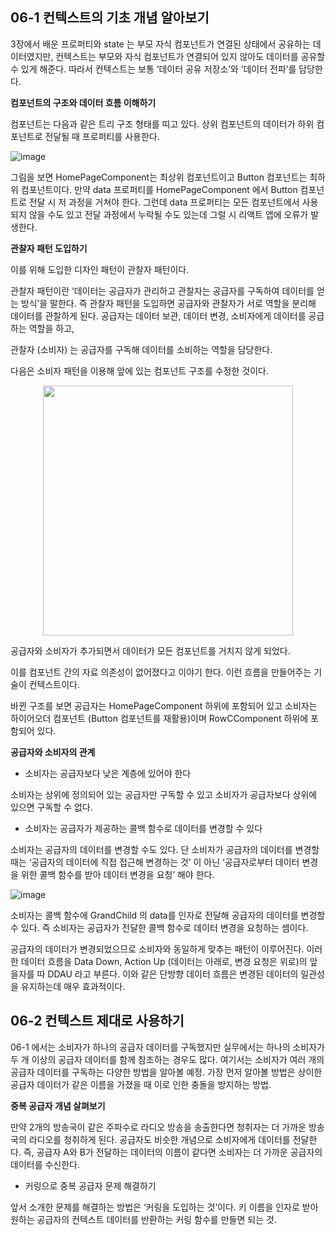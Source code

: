 ## 06-1 컨텍스트의 기초 개념 알아보기

3장에서 배운 프로퍼티와 state 는 부모 자식 컴포넌트가 연결된 상태에서 공유하는 데이터였지만, 컨텍스트는 부모와 자식 컴포넌트가 연결되어 있지 않아도 데이터를 공유할 수 있게 해준다. 따라서 컨텍스트는 보통 ‘데이터 공유 저장소’와 ‘데이터 전파’를 담당한다.

**컴포넌트의 구조와 데이터 흐름 이해하기**

컴포넌트는 다음과 같은 트리 구조 형태를 띠고 있다. 상위 컴포넌트의 데이터가 하위 컴포넌트로 전달될 때 프로퍼티를 사용한다.

![image](https://github.com/al1kite/dev-books-i-ever-read/assets/102217402/093036b3-9d95-4f4f-a262-76c724fd4fc0)

그림을 보면 HomePageComponent는 최상위 컴포넌트이고 Button 컴포넌트는 최하위 컴포넌트이다. 만약 data 프로퍼티를 HomePageComponent 에서 Button 컴포넌트로 전달 시 저 과정을 거쳐야 한다. 그런데 data 프로퍼티는 모든 컴포넌트에서 사용되지 않을 수도 있고 전달 과정에서 누락될 수도 있는데 그럴 시 리액트 앱에 오류가 발생한다.

**관찰자 패턴 도입하기**

이를 위해 도입한 디자인 패턴이 관찰자 패턴이다.

관찰자 패턴이란 ‘데이터는 공급자가 관리하고 관찰자는 공급자를 구독하여 데이터를 얻는 방식’을 말한다. 즉 관찰자 패턴을 도입하면 공급자와 관찰자가 서로 역할을 분리해 데이터를 관찰하게 된다. 공급자는 데이터 보관, 데이터 변경, 소비자에게 데이터를 공급하는 역할을 하고,

관찰자 (소비자) 는 공급자를 구독해 데이터를 소비하는 역할을 담당한다.

다음은 소비자 패턴을 이용해 앞에 있는 컴포넌트 구조를 수정한 것이다.


<p style="text-align: center">
<img width="400" src="https://github.com/al1kite/dev-books-i-ever-read/assets/102217402/34bca415-0fb2-47e8-bb4b-3e07f5aa8333">
</p>


공급자와 소비자가 추가되면서 데이터가 모든 컴포넌트를 거치지 않게 되었다.

이를 컴포넌트 간의 자료 의존성이 없어졌다고 이야기 한다. 이런 흐름을 만들어주는 기술이 컨텍스트이다.

바뀐 구조를 보면 공급자는 HomePageComponent 하위에 포함되어 있고 소비자는 하이어오더 컴포넌트 (Button 컴포넌트를 재활용)이며 RowCComponent 하위에 포함되어 있다.

**공급자와 소비자의 관계**

- 소비자는 공급자보다 낮은 계층에 있어야 한다

소비자는 상위에 정의되어 있는 공급자만 구독할 수 있고 소비자가 공급자보다 상위에 있으면 구독할 수 없다.

- 소비자는 공급자가 제공하는 콜백 함수로 데이터를 변경할 수 있다

소비자는 공급자의 데이터를 변경할 수도 있다. 단 소비자가 공급자의 데이터를 변경할 때는 ‘공급자의 데이터에 직접 접근해 변경하는 것’ 이 아닌 ‘공급자로부터 데이터 변경을 위한 콜백 함수를 받아 데이터 변경을 요청’ 해야 한다.

![image](https://github.com/al1kite/dev-books-i-ever-read/assets/102217402/005645b5-4817-45a6-9858-dc7116bb638a)

소비자는 콜백 함수에 GrandChild 의 data를 인자로 전달해 공급자의 데이터를 변경할 수 있다. 즉 소비자는 공급자가 전달한 콜백 함수로 데이터 변경을 요청하는 셈이다.

공급자의 데이터가 변경되었으므로 소비자와 동일하게 맞추는 패턴이 이루어진다. 이러한 데이터 흐름을 Data Down, Action Up (데이터는 아래로, 변경 요청은 위로)의 앞을자를 따 DDAU 라고 부른다. 이와 같은 단방향 데이터 흐름은 변경된 데이터의 일관성을 유지하는데 매우 효과적이다.

## 06-2 컨텍스트 제대로 사용하기

06-1 에서는 소비자가 하나의 공급자 데이터를 구독했지만 실무에서는 하나의 소비자가 두 개 이상의 공급자 데이터를 함께 참조하는 경우도 많다. 여기서는 소비자가 여러 개의 공급자 데이터를 구독하는 다양한 방법을 알아볼 예정. 가장 먼저 알아볼 방법은 상이한 공급자 데이터가 같은 이름을 가졌을 때 이로 인한 충돌을 방지하는 방법.

**중복 공급자 개념 살펴보기**

만약 2개의 방송국이 같은 주파수로 라디오 방송을 송출한다면 청취자는 더 가까운 방송국의 라디오를 청취하게 된다. 공급자도 비슷한 개념으로 소비자에게 데이터를 전달한다. 즉, 공급자 A와 B가 전달하는 데이터의 이름이 같다면 소비자는 더 가까운 공급자의 데이터를 수신한다.

- 커링으로 중복 공급자 문제 해결하기

앞서 소개한 문제를 해결하는 방법은 ‘커링을 도입하는 것’이다. 키 이름을 인자로 받아 원하는 공급자의 컨텍스트 데이터를 반환하는 커링 함수를 만들면 되는 것.